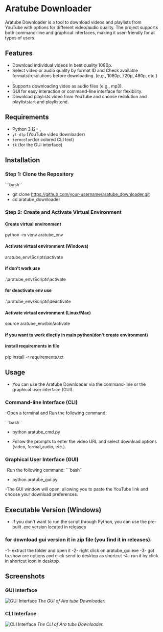 # Aratube Downloader

Aratube Downloader is a tool to download videos and playlists from YouTube with options for different video/audio quality. The project supports both command-line and graphical interfaces, making it user-friendly for all types of users.

## Features

- Download individual videos in best quality 1080p.
- Select video or audio quality by format ID and Check available formats/resolutions before downloading. (e.g., 1080p, 720p, 480p, etc.) .
- Supports downloading video as audio files (e.g., mp3).
- GUI for easy interaction or command-line interface for flexibility.
- Download playlists video from YouTube and choose resolution and playliststart and playlistend.

## Requirements

- Python 3.12+ ,
- `yt-dlp` (YouTube video downloader)
- `termcolor`(for colored CLI text)
- `tk` (for the GUI interface)

## Installation

### Step 1: Clone the Repository

```bash``
- git clone https://github.com/your-username/aratube_downloader.git
- cd aratube_downloader

### Step 2: Create and Activate Virtual Environment
#### Create virtual environment
python -m venv aratube_env

#### Activate virtual environment (Windows)
aratube_env\Scripts\activate
#### if don't work use 
.\aratube_env\Scripts\activate
#### for deactivate env use
.\aratube_env\Scripts\deactivate
#### Activate virtual environment (Linux/Mac)
source aratube_env/bin/activate
#### if you want to work diectly in main python(don't create environment)

#### install requirements in file

pip install -r requirements.txt
## Usage
- You can use the Aratube Downloader via the command-line or the graphical user interface (GUI).

### Command-line Interface (CLI)
-Open a terminal and Run the following command:

```bash``
- python aratube_cmd.py

- Follow the prompts to enter the video URL and select download options (video, format,audio, etc.).
### Graphical User Interface (GUI)
-Run the following command:
```bash``
- python aratube_gui.py

-The GUI window will open, allowing you to paste the YouTube link and choose your download preferences.
## Executable Version (Windows)
- If you don't want to run the script through Python, you can use the pre-built .exe version located in releases
### for download gui version it in zip file (you find it in releases).
-1- extract the folder and open it
-2- right click on aratube_gui.exe
-3- got to show ore options and click send to desktop as shortcut
-4- run it by click in shortcut icon in desktop.



## Screenshots

### GUI Interface
![GUI Interface](images/screenshot1.png)
*The GUI of Ara tube Downloader.*
### CLI Interface
![CLI Interface](images/screenshot2.png)
*The CLI of Ara tube Downloader.*
